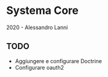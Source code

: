 # Systema Core

2020 - Alessandro Lanni

## TODO

- Aggiungere e configurare Doctrine
- Configurare oauth2
